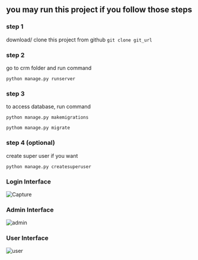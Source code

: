 
## you may run this project if you follow those steps

### step 1

download/ clone this project from github
```git clone git_url ```

### step 2

go to crm folder and run command 

```python manage.py runserver ```

### step 3

to access database, run command

``` python manage.py makemigrations ```

``` pythom manage.py migrate ```

### step 4 (optional)

create super user if you want 

``` python manage.py createsuperuser ```



### Login Interface 

![Capture](https://user-images.githubusercontent.com/20153768/88458882-dcac4780-ceb2-11ea-9c4b-b8cee77077e0.PNG)

### Admin Interface

![admin](https://user-images.githubusercontent.com/20153768/88458926-1f6e1f80-ceb3-11ea-8d94-a8d30d31c9e4.PNG)

### User Interface

![user](https://user-images.githubusercontent.com/20153768/88458952-4debfa80-ceb3-11ea-9c34-e91016faa2d9.PNG)


